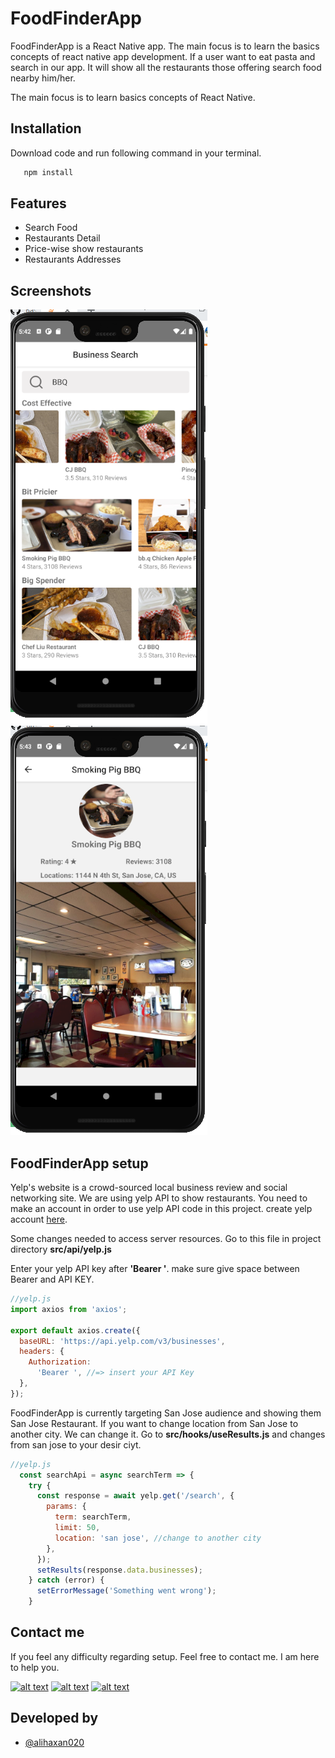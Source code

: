 
# FoodFinderApp

FoodFinderApp is a React Native app. The main focus is to learn the basics concepts of react native app development. If a user want to eat pasta and search in our app. It will show all the restaurants those offering search food nearby him/her.

The main focus is to learn basics concepts of React Native.
## Installation

Download code and run following command in your terminal.
```bash
   npm install
```
    
## Features

- Search Food
- Restaurants Detail
- Price-wise show restaurants
- Restaurants Addresses



  
## Screenshots

![App Screenshot1](https://github.com/alihaxan020/FoodFinderApp/blob/main/assets/images/screenshot1.PNG?raw=true) ![App Screenshot1](https://github.com/alihaxan020/FoodFinderApp/blob/main/assets/images/Screenshot2.PNG?raw=true)
  
## FoodFinderApp setup
Yelp's website is a crowd-sourced local business review and social networking site.
We are using yelp API to show restaurants. You need to make an account in order to use yelp API code in this project. create yelp account [here](https://www.yelp.com/developers/documentation/v3).

 Some changes needed to access server resources. Go to
 this file in project directory **src/api/yelp.js** 

 Enter your yelp API key after **'Bearer <your API KEY>'**. make sure give space between Bearer and API KEY.
```javascript
//yelp.js 
import axios from 'axios';

export default axios.create({
  baseURL: 'https://api.yelp.com/v3/businesses',
  headers: {
    Authorization:
      'Bearer ', //=> insert your API Key
  },
});
```

FoodFinderApp is currently targeting San Jose audience and showing them San Jose Restaurant. If you want to change location from San Jose to another city.
We can change it. Go to **src/hooks/useResults.js** and changes from san jose to your desir ciyt.

```javascript
//yelp.js 
  const searchApi = async searchTerm => {
    try {
      const response = await yelp.get('/search', {
        params: {
          term: searchTerm,
          limit: 50,
          location: 'san jose', //change to another city
        },
      });
      setResults(response.data.businesses);
    } catch (error) {
      setErrorMessage('Something went wrong');
    }

```

## Contact me

If you feel any difficulty regarding setup. Feel free to contact me. I am here to help you.

<!-- Please don't remove this: Grab your social icons from https://github.com/carlsednaoui/gitsocial -->

<!-- display the social media buttons in your README -->

[![alt text][1.1]][1]
[![alt text][2.1]][2]
[![alt text][3.1]][3]


<!-- links to social media icons -->
<!-- no need to change these -->

<!-- icons with padding -->

[1.1]: http://i.imgur.com/tXSoThF.png (twitter icon with padding)
[2.1]: http://i.imgur.com/P3YfQoD.png (facebook icon with padding)
[3.1]: http://i.imgur.com/0o48UoR.png (github icon with padding)

<!-- icons without padding -->

[1.2]: http://i.imgur.com/wWzX9uB.png (twitter icon without padding)
[2.2]: http://i.imgur.com/fep1WsG.png (facebook icon without padding)
[3.2]: http://i.imgur.com/9I6NRUm.png (github icon without padding)


<!-- links to your social media accounts -->
<!-- update these accordingly -->

[1]: https://twitter.com/alihaxan07
[2]: https://www.facebook.com/alihaxan020
[3]: http://www.github.com/alihaxan020

<!-- Please don't remove this: Grab your social icons from https://github.com/carlsednaoui/gitsocial -->

  
## Developed by

- [@alihaxan020](https://github.com/alihaxan020)

  
